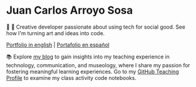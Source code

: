 # Juan Carlos Arroyo Sosa
💾 🎨 Creative developer passionate about using tech for social good. See how I'm turning art and ideas into code. 

[Portfolio in english](https://jcarroyos.github.io/portfolio/) | [Portafolio en español](https://jcarroyos.github.io/portfolio/es/docs/intro)

📚 Explore [my blog](https://jcarroyos.art/blog) to gain insights into my teaching experience in technology, communication, and museology, where I share my passion for fostering meaningful learning experiences. Go to  my [GitHub Teaching Profile](https://github.com/jcarroyos-teaching) to examine my class activity code notebooks.
